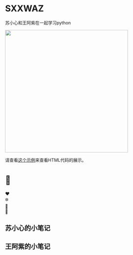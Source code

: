 # SXXWAZ
苏小心和王阿紫在一起学习python

 <img src="https://github.com/YanziWang-dot/SXXWAZ/assets/101793579/a3f29363-51f1-469f-8059-32662afa5da9" width="400" />

请查看[这个示例](https://github.com/YanziWang-dot/SXXWAZ/blob/main/sxx.html/)来查看HTML代码的展示。

<div>
   <!--<!DOCTYPE html>
<html lang="en" >
 
<head>
 <meta charset="UTF-8">
 
 <title>Musical Christmas Lights</title>
 
 <link rel="stylesheet" href="https://cdnjs.cloudflare.com/ajax/libs/normalize/5.0.0/normalize.min.css">
 
 <style>
  * {
   box-sizing: border-box;
  }
 
  body {
   margin: 0;
   height: 100vh;
   overflow: hidden;
   display: flex;
   align-items: center;
   justify-content: center;
   background: #161616;
   color: #c5a880;
   font-family: sans-serif;
  }
 
  label {
   display: inline-block;
   background-color: #161616;
   padding: 16px;
   border-radius: 0.3rem;
   cursor: pointer;
   margin-top: 1rem;
   width: 300px;
   border-radius: 10px;
   border: 1px solid #c5a880;
   text-align: center;
  }
 
  ul {
   list-style-type: none;
   padding: 0;
   margin: 0;
  }
 
  .btn {
   background-color: #161616;
   border-radius: 10px;
   color: #c5a880;
   border: 1px solid #c5a880;
   padding: 16px;
   width: 300px;
   margin-bottom: 16px;
   line-height: 1.5;
   cursor: pointer;
  }
  .separator {
   font-weight: bold;
   text-align: center;
   width: 300px;
   margin: 16px 0px;
   color: #a07676;
  }
 
  .title {
   color: #a07676;
   font-weight: bold;
   font-size: 1.25rem;
   margin-bottom: 16px;
  }
 
  .text-loading {
   font-size: 2rem;
  }
 </style>
 
 <script>
  window.console = window.console || function(t) {};
 </script>
 
 
 
 <script>
  if (document.location.search.match(/type=embed/gi)) {
   window.parent.postMessage("resize", "*");
  }
 </script>
 
 
</head>
 
<body translate="no" >
 <script src="https://cdn.jsdelivr.net/npm/three@0.115.0/build/three.min.js"></script>
 <script src="https://cdn.jsdelivr.net/npm/three@0.115.0/examples/js/postprocessing/EffectComposer.js"></script>
 <script src="https://cdn.jsdelivr.net/npm/three@0.115.0/examples/js/postprocessing/RenderPass.js"></script>
 <script src="https://cdn.jsdelivr.net/npm/three@0.115.0/examples/js/postprocessing/ShaderPass.js"></script>
 <script src="https://cdn.jsdelivr.net/npm/three@0.115.0/examples/js/shaders/CopyShader.js"></script>
 <script src="https://cdn.jsdelivr.net/npm/three@0.115.0/examples/js/shaders/LuminosityHighPassShader.js"></script>
 <script src="https://cdn.jsdelivr.net/npm/three@0.115.0/examples/js/postprocessing/UnrealBloomPass.js"></script>
 
 <div id="overlay">
  <ul>
   <li class="title">请选择音乐</li>
   <li>
    <button class="btn" id="btnA" type="button">
     Snowflakes Falling Down by Simon Panrucker
    </button>
   </li>
   <li><button class="btn" id="btnB" type="button">This Christmas by Dott</button></li>
   <li><button class="btn" id="btnC" type="button">No room at the inn by TRG Banks</button></li>
   <li><button class="btn" id="btnD" type="button">Jingle Bell Swing by Mark Smeby</button></li>
   <li class="separator">或者</li>
   <li>
    <input type="file" id="upload" hidden />
    <label for="upload">file</label>
   </li>
  </ul>
 </div>
 
 <script id="rendered-js" >
  const { PI, sin, cos } = Math;
  const TAU = 2 * PI;
 
  const map = (value, sMin, sMax, dMin, dMax) => {
   return dMin + (value - sMin) / (sMax - sMin) * (dMax - dMin);
  };
 
  const range = (n, m = 0) =>
  Array(n).
  fill(m).
  map((i, j) => i + j);
 
  const rand = (max, min = 0) => min + Math.random() * (max - min);
  const randInt = (max, min = 0) => Math.floor(min + Math.random() * (max - min));
  const randChoise = arr => arr[randInt(arr.length)];
  const polar = (ang, r = 1) => [r * cos(ang), r * sin(ang)];
 
  let scene, camera, renderer, analyser;
  let step = 0;
  const uniforms = {
   time: { type: "f", value: 0.0 },
   step: { type: "f", value: 0.0 } };
 
   const params = {
    exposure: 1,
    bloomStrength: 0.9,
    bloomThreshold: 0,
    bloomRadius: 0.5 };
 
    let composer;
 
    const fftSize = 2048;
    const totalPoints = 4000;
 
    const listener = new THREE.AudioListener();
 
    const audio = new THREE.Audio(listener);
 
    document.querySelector("input").addEventListener("change", uploadAudio, false);
 
    const buttons = document.querySelectorAll(".btn");
    buttons.forEach((button, index) =>
     button.addEventListener("click", () => loadAudio(index)));
 
 
    function init() {
     const overlay = document.getElementById("overlay");
     overlay.remove();
 
     scene = new THREE.Scene();
     renderer = new THREE.WebGLRenderer({ antialias: true });
     renderer.setPixelRatio(window.devicePixelRatio);
     renderer.setSize(window.innerWidth, window.innerHeight);
     document.body.appendChild(renderer.domElement);
 
     camera = new THREE.PerspectiveCamera(
      60,
      window.innerWidth / window.innerHeight,
      1,
      1000);
 
     camera.position.set(-0.09397456774197047, -2.5597086635726947, 24.420789670889008);
     camera.rotation.set(0.10443543723052419, -0.003827152981119352, 0.0004011488708739715);
 
     const format = renderer.capabilities.isWebGL2 ?
     THREE.RedFormat :
     THREE.LuminanceFormat;
 
     uniforms.tAudioData = {
      value: new THREE.DataTexture(analyser.data, fftSize / 2, 1, format) };
 
 
      addPlane(scene, uniforms, 3000);
      addSnow(scene, uniforms);
 
      range(10).map(i => {
       addTree(scene, uniforms, totalPoints, [20, 0, -20 * i]);
       addTree(scene, uniforms, totalPoints, [-20, 0, -20 * i]);
      });
 
      const renderScene = new THREE.RenderPass(scene, camera);
 
      const bloomPass = new THREE.UnrealBloomPass(
       new THREE.Vector2(window.innerWidth, window.innerHeight),
       1.5,
       0.4,
       0.85);
 
      bloomPass.threshold = params.bloomThreshold;
      bloomPass.strength = params.bloomStrength;
      bloomPass.radius = params.bloomRadius;
 
      composer = new THREE.EffectComposer(renderer);
      composer.addPass(renderScene);
      composer.addPass(bloomPass);
 
      addListners(camera, renderer, composer);
      animate();
     }
 
     function animate(time) {
      analyser.getFrequencyData();
      uniforms.tAudioData.value.needsUpdate = true;
      step = (step + 1) % 1000;
      uniforms.time.value = time;
      uniforms.step.value = step;
      composer.render();
      requestAnimationFrame(animate);
     }
 
     function loadAudio(i) {
      document.getElementById("overlay").innerHTML =
      '<div class="text-loading">等一下哈 马上来啦...</div>';
      const files = [
      "https://files.freemusicarchive.org/storage-freemusicarchive-org/music/no_curator/Simon_Panrucker/Happy_Christmas_You_Guys/Simon_Panrucker_-_01_-_Snowflakes_Falling_Down.mp3",
      "https://files.freemusicarchive.org/storage-freemusicarchive-org/music/no_curator/Dott/This_Christmas/Dott_-_01_-_This_Christmas.mp3",
      "https://files.freemusicarchive.org/storage-freemusicarchive-org/music/ccCommunity/TRG_Banks/TRG_Banks_Christmas_Album/TRG_Banks_-_12_-_No_room_at_the_inn.mp3",
      "https://files.freemusicarchive.org/storage-freemusicarchive-org/music/ccCommunity/Mark_Smeby/En_attendant_Nol/Mark_Smeby_-_07_-_Jingle_Bell_Swing.mp3"];
 
      const file = files[i];
 
      const loader = new THREE.AudioLoader();
      loader.load(file, function (buffer) {
       audio.setBuffer(buffer);
       audio.play();
       analyser = new THREE.AudioAnalyser(audio, fftSize);
       init();
      });
 
 
 
 
     }
 
 
     function uploadAudio(event) {
      document.getElementById("overlay").innerHTML =
      '<div class="text-loading">等一下哈 马上来啦...</div>';
      const files = event.target.files;
      const reader = new FileReader();
 
      reader.onload = function (file) {
       var arrayBuffer = file.target.result;
 
       listener.context.decodeAudioData(arrayBuffer, function (audioBuffer) {
        audio.setBuffer(audioBuffer);
        audio.play();
        analyser = new THREE.AudioAnalyser(audio, fftSize);
        init();
       });
      };
 
      reader.readAsArrayBuffer(files[0]);
     }
 
     function addTree(scene, uniforms, totalPoints, treePosition) {
      const vertexShader = `
      attribute float mIndex;
      varying vec3 vColor;
      varying float opacity;
      uniform sampler2D tAudioData;
      float norm(float value, float min, float max ){
       return (value - min) / (max - min);
      }
      float lerp(float norm, float min, float max){
       return (max - min) * norm + min;
      }
      float map(float value, float sourceMin, float sourceMax, float destMin, float destMax){
       return lerp(norm(value, sourceMin, sourceMax), destMin, destMax);
      }
      void main() {
       vColor = color;
       vec3 p = position;
       vec4 mvPosition = modelViewMatrix * vec4( p, 1.0 );
       float amplitude = texture2D( tAudioData, vec2( mIndex, 0.1 ) ).r;
       float amplitudeClamped = clamp(amplitude-0.4,0.0, 0.6 );
       float sizeMapped = map(amplitudeClamped, 0.0, 0.6, 1.0, 20.0);
       opacity = map(mvPosition.z , -200.0, 15.0, 0.0, 1.0);
       gl_PointSize = sizeMapped * ( 100.0 / -mvPosition.z );
       gl_Position = projectionMatrix * mvPosition;
      }
      `;
      const fragmentShader = `
      varying vec3 vColor;
      varying float opacity;
      uniform sampler2D pointTexture;
      void main() {
       gl_FragColor = vec4( vColor, opacity );
       gl_FragColor = gl_FragColor * texture2D( pointTexture, gl_PointCoord ); 
      }
      `;
      const shaderMaterial = new THREE.ShaderMaterial({
       uniforms: {
        ...uniforms,
        pointTexture: {
         value: new THREE.TextureLoader().load(`https://assets.codepen.io/3685267/spark1.png`) } },
 
 
         vertexShader,
         fragmentShader,
         blending: THREE.AdditiveBlending,
         depthTest: false,
         transparent: true,
         vertexColors: true });
 
 
      const geometry = new THREE.BufferGeometry();
      const positions = [];
      const colors = [];
      const sizes = [];
      const phases = [];
      const mIndexs = [];
 
      const color = new THREE.Color();
 
      for (let i = 0; i < totalPoints; i++) {
       const t = Math.random();
       const y = map(t, 0, 1, -8, 10);
       const ang = map(t, 0, 1, 0, 6 * TAU) + TAU / 2 * (i % 2);
       const [z, x] = polar(ang, map(t, 0, 1, 5, 0));
 
       const modifier = map(t, 0, 1, 1, 0);
       positions.push(x + rand(-0.3 * modifier, 0.3 * modifier));
       positions.push(y + rand(-0.3 * modifier, 0.3 * modifier));
       positions.push(z + rand(-0.3 * modifier, 0.3 * modifier));
 
       color.setHSL(map(i, 0, totalPoints, 1.0, 0.0), 1.0, 0.5);
 
       colors.push(color.r, color.g, color.b);
       phases.push(rand(1000));
       sizes.push(1);
       const mIndex = map(i, 0, totalPoints, 1.0, 0.0);
       mIndexs.push(mIndex);
      }
 
      geometry.setAttribute(
       "position",
       new THREE.Float32BufferAttribute(positions, 3).setUsage(
        THREE.DynamicDrawUsage));
 
 
      geometry.setAttribute("color", new THREE.Float32BufferAttribute(colors, 3));
      geometry.setAttribute("size", new THREE.Float32BufferAttribute(sizes, 1));
      geometry.setAttribute("phase", new THREE.Float32BufferAttribute(phases, 1));
      geometry.setAttribute("mIndex", new THREE.Float32BufferAttribute(mIndexs, 1));
 
      const tree = new THREE.Points(geometry, shaderMaterial);
 
      const [px, py, pz] = treePosition;
 
      tree.position.x = px;
      tree.position.y = py;
      tree.position.z = pz;
 
      scene.add(tree);
     }
 
     function addSnow(scene, uniforms) {
      const vertexShader = `
      attribute float size;
      attribute float phase;
      attribute float phaseSecondary;
      varying vec3 vColor;
      varying float opacity;
      uniform float time;
      uniform float step;
      float norm(float value, float min, float max ){
       return (value - min) / (max - min);
      }
      float lerp(float norm, float min, float max){
       return (max - min) * norm + min;
      }
      float map(float value, float sourceMin, float sourceMax, float destMin, float destMax){
       return lerp(norm(value, sourceMin, sourceMax), destMin, destMax);
      }
      void main() {
       float t = time* 0.0006;
       vColor = color;
       vec3 p = position;
       p.y = map(mod(phase+step, 1000.0), 0.0, 1000.0, 25.0, -8.0);
       p.x += sin(t+phase);
       p.z += sin(t+phaseSecondary);
       opacity = map(p.z, -150.0, 15.0, 0.0, 1.0);
       vec4 mvPosition = modelViewMatrix * vec4( p, 1.0 );
       gl_PointSize = size * ( 100.0 / -mvPosition.z );
       gl_Position = projectionMatrix * mvPosition;
      }
      `;
 
      const fragmentShader = `
      uniform sampler2D pointTexture;
      varying vec3 vColor;
      varying float opacity;
      void main() {
       gl_FragColor = vec4( vColor, opacity );
       gl_FragColor = gl_FragColor * texture2D( pointTexture, gl_PointCoord ); 
      }
      `;
      function createSnowSet(sprite) {
       const totalPoints = 300;
       const shaderMaterial = new THREE.ShaderMaterial({
        uniforms: {
         ...uniforms,
         pointTexture: {
          value: new THREE.TextureLoader().load(sprite) } },
 
 
          vertexShader,
          fragmentShader,
          blending: THREE.AdditiveBlending,
          depthTest: false,
          transparent: true,
          vertexColors: true });
 
 
       const geometry = new THREE.BufferGeometry();
       const positions = [];
       const colors = [];
       const sizes = [];
       const phases = [];
       const phaseSecondaries = [];
 
       const color = new THREE.Color();
 
       for (let i = 0; i < totalPoints; i++) {
        const [x, y, z] = [rand(25, -25), 0, rand(15, -150)];
        positions.push(x);
        positions.push(y);
        positions.push(z);
 
        color.set(randChoise(["#f1d4d4", "#f1f6f9", "#eeeeee", "#f1f1e8"]));
 
        colors.push(color.r, color.g, color.b);
        phases.push(rand(1000));
        phaseSecondaries.push(rand(1000));
        sizes.push(rand(4, 2));
       }
 
       geometry.setAttribute(
        "position",
        new THREE.Float32BufferAttribute(positions, 3));
 
       geometry.setAttribute("color", new THREE.Float32BufferAttribute(colors, 3));
       geometry.setAttribute("size", new THREE.Float32BufferAttribute(sizes, 1));
       geometry.setAttribute("phase", new THREE.Float32BufferAttribute(phases, 1));
       geometry.setAttribute(
        "phaseSecondary",
        new THREE.Float32BufferAttribute(phaseSecondaries, 1));
 
 
       const mesh = new THREE.Points(geometry, shaderMaterial);
 
       scene.add(mesh);
      }
      const sprites = [
      "https://assets.codepen.io/3685267/snowflake1.png",
      "https://assets.codepen.io/3685267/snowflake2.png",
      "https://assets.codepen.io/3685267/snowflake3.png",
      "https://assets.codepen.io/3685267/snowflake4.png",
      "https://assets.codepen.io/3685267/snowflake5.png"];
 
      sprites.forEach(sprite => {
       createSnowSet(sprite);
      });
     }
 
     function addPlane(scene, uniforms, totalPoints) {
      const vertexShader = `
      attribute float size;
      attribute vec3 customColor;
      varying vec3 vColor;
      void main() {
       vColor = customColor;
       vec4 mvPosition = modelViewMatrix * vec4( position, 1.0 );
       gl_PointSize = size * ( 300.0 / -mvPosition.z );
       gl_Position = projectionMatrix * mvPosition;
      }
      `;
      const fragmentShader = `
      uniform vec3 color;
      uniform sampler2D pointTexture;
      varying vec3 vColor;
      void main() {
       gl_FragColor = vec4( vColor, 1.0 );
       gl_FragColor = gl_FragColor * texture2D( pointTexture, gl_PointCoord );
      }
      `;
      const shaderMaterial = new THREE.ShaderMaterial({
       uniforms: {
        ...uniforms,
        pointTexture: {
         value: new THREE.TextureLoader().load(`https://assets.codepen.io/3685267/spark1.png`) } },
 
 
         vertexShader,
         fragmentShader,
         blending: THREE.AdditiveBlending,
         depthTest: false,
         transparent: true,
         vertexColors: true });
 
 
      const geometry = new THREE.BufferGeometry();
      const positions = [];
      const colors = [];
      const sizes = [];
 
      const color = new THREE.Color();
 
      for (let i = 0; i < totalPoints; i++) {
       const [x, y, z] = [rand(-25, 25), 0, rand(-150, 15)];
       positions.push(x);
       positions.push(y);
       positions.push(z);
 
       color.set(randChoise(["#93abd3", "#f2f4c0", "#9ddfd3"]));
 
       colors.push(color.r, color.g, color.b);
       sizes.push(1);
      }
 
      geometry.setAttribute(
       "position",
       new THREE.Float32BufferAttribute(positions, 3).setUsage(
        THREE.DynamicDrawUsage));
 
 
      geometry.setAttribute(
       "customColor",
       new THREE.Float32BufferAttribute(colors, 3));
 
      geometry.setAttribute("size", new THREE.Float32BufferAttribute(sizes, 1));
 
      const plane = new THREE.Points(geometry, shaderMaterial);
 
      plane.position.y = -8;
      scene.add(plane);
     }
 
     function addListners(camera, renderer, composer) {
      document.addEventListener("keydown", e => {
       const { x, y, z } = camera.position;
       console.log(`camera.position.set(${x},${y},${z})`);
       const { x: a, y: b, z: c } = camera.rotation;
       console.log(`camera.rotation.set(${a},${b},${c})`);
      });
 
      window.addEventListener(
       "resize",
       () => {
        const width = window.innerWidth;
        const height = window.innerHeight;
 
        camera.aspect = width / height;
        camera.updateProjectionMatrix();
 
        renderer.setSize(width, height);
        composer.setSize(width, height);
       },
       false);
 
     }
</script>
 
</body>
 
</html>-->
</div>



#     🎄

</style>
</head>
<body>
<div class="tree">
  <div class="ornament">❤️</div>
  <div class="ornament">❄️</div>
  <div class="ornament">🌟</div>
  <div class="ornament">🎁</div>
</div>
</body>
</html>


## 苏小心的小笔记
## 王阿紫的小笔记
